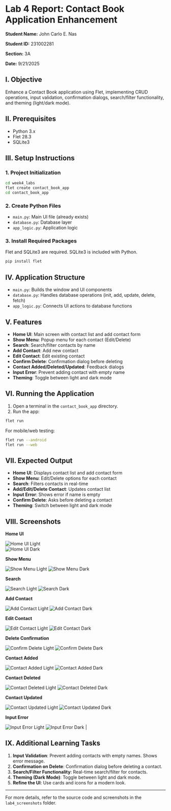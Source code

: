 # Lab 4 Report: Contact Book Application Enhancement

**Student Name:** John Carlo E. Nas

**Student ID:** 231002281

**Section:** 3A

**Date:** 9/21/2025

## I. Objective

Enhance a Contact Book application using Flet, implementing CRUD operations, input validation, confirmation dialogs, search/filter functionality, and theming (light/dark mode).

## II. Prerequisites

- Python 3.x
- Flet 28.3
- SQLite3

## III. Setup Instructions

### 1. Project Initialization

```sh
cd week4_labs
flet create contact_book_app
cd contact_book_app
```

### 2. Create Python Files

- `main.py`: Main UI file (already exists)
- `database.py`: Database layer
- `app_logic.py`: Application logic

### 3. Install Required Packages

Flet and SQLite3 are required. SQLite3 is included with Python.

```sh
pip install flet
```

## IV. Application Structure

- `main.py`: Builds the window and UI components
- `database.py`: Handles database operations (init, add, update, delete, fetch)
- `app_logic.py`: Connects UI actions to database functions

## V. Features

- **Home UI**: Main screen with contact list and add contact form
- **Show Menu**: Popup menu for each contact (Edit/Delete)
- **Search**: Search/filter contacts by name
- **Add Contact**: Add new contact
- **Edit Contact**: Edit existing contact
- **Confirm Delete**: Confirmation dialog before deleting
- **Contact Added/Deleted/Updated**: Feedback dialogs
- **Input Error**: Prevent adding contact with empty name
- **Theming**: Toggle between light and dark mode

## VI. Running the Application

1. Open a terminal in the `contact_book_app` directory.
2. Run the app:

```sh
flet run
```

For mobile/web testing:

```sh
flet run --android
flet run --web
```

## VII. Expected Output

- **Home UI**: Displays contact list and add contact form
- **Show Menu**: Edit/Delete options for each contact
- **Search**: Filters contacts in real-time
- **Add/Edit/Delete Contact**: Updates contact list
- **Input Error**: Shows error if name is empty
- **Confirm Delete**: Asks before deleting a contact
- **Theming**: Switch between light and dark mode

## VIII. Screenshots

**Home UI**

![Home UI Light](lab4_screenshots/home_ui_light.png)  
![Home UI Dark](lab4_screenshots/home_ui_dark.png)  


**Show Menu**

![Show Menu Light](lab4_screenshots/show_menu_light.png)
![Show Menu Dark](lab4_screenshots/show_menu_dark.png) 


**Search**

![Search Light](lab4_screenshots/search_light.png)
![Search Dark](lab4_screenshots/search_dark.png) 


**Add Contact**

![Add Contact Light](lab4_screenshots/add_contact_light.png)
![Add Contact Dark](lab4_screenshots/add_contact_dark.png)


**Edit Contact**

![Edit Contact Light](lab4_screenshots/edit_contact_light.png)
![Edit Contact Dark](lab4_screenshots/edit_contact_dark.png)


**Delete Confirmation**

![Confirm Delete Light](lab4_screenshots/confirm_delete_light.png)
![Confirm Delete Dark](lab4_screenshots/confirm_delete_dark.png)


**Contact Added**

![Contact Added Light](lab4_screenshots/contact_added_light.png)
![Contact Added Dark](lab4_screenshots/contact_added_dark.png) 


**Contact Deleted**

![Contact Deleted Light](lab4_screenshots/contact_deleted_light.png)
![Contact Deleted Dark](lab4_screenshots/contact_deleted_dark.png)


**Contact Updated**

![Contact Updated Light](lab4_screenshots/contact_updated_light.png)
![Contact Updated Dark](lab4_screenshots/contact_updated_dark.png)


**Input Error**

![Input Error Light](lab4_screenshots/input_error_light.png)
![Input Error Dark](lab4_screenshots/input_error_dark.png)         |


## IX. Additional Learning Tasks

1. **Input Validation**: Prevent adding contacts with empty names. Shows error message.
2. **Confirmation on Delete**: Confirmation dialog before deleting a contact.
3. **Search/Filter Functionality**: Real-time search/filter for contacts.
4. **Theming (Dark Mode)**: Toggle between light and dark mode.
5. **Refine the UI**: Use cards and icons for a modern look.

---

For more details, refer to the source code and screenshots in the `lab4_screenshots` folder.

